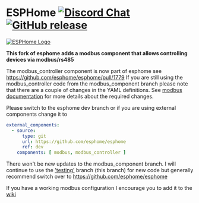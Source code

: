 # ESPHome [![Discord Chat](https://img.shields.io/discord/429907082951524364.svg)](https://discord.gg/KhAMKrd) [![GitHub release](https://img.shields.io/github/release/esphome/esphome.svg)](https://GitHub.com/esphome/esphome/releases/)

[![ESPHome Logo](https://esphome.io/_images/logo-text.png)](https://esphome.io/)

**This fork of esphome adds a modbus component that allows controlling devices via modbus/rs485**


The modbus_controller component is now part of esphome see https://github.com/esphome/esphome/pull/1779
If you are still using the modbus_controller code from the modbus_component branch please note that there are a couple of changes in the YAML definitions.
See [modbus documentation](https://github.com/martgras/esphome/blob/testing/esphome/components/modbus_controller/readme.md) for more details about the required changes.

Please switch to the esphome dev branch or if you are using external components change it to 
```yaml
external_components:
  - source:
      type: git
      url: https://github.com/esphome/esphome
      ref: dev
    components: [ modbus, modbus_controller ]
```

There won't be new updates to the modbus_component branch.
I will continue to use the ['testing'](https://github.com/martgras/esphome/tree/testing) branch (this branch) for new code but generally recommend switch over to https://github.com/esphome/esphome

If you have a working modbus configuration I encourage you to add it to the [wiki](https://github.com/martgras/esphome/wiki) 
